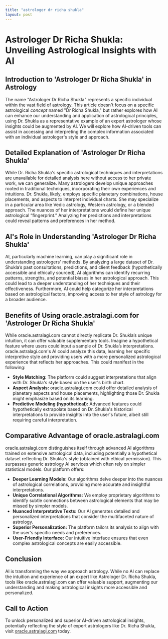 ```yaml
---
title: "astrologer dr richa shukla"
layout: post
---
```


# Astrologer Dr Richa Shukla: Unveiling Astrological Insights with AI

## Introduction to 'Astrologer Dr Richa Shukla' in Astrology

The name "Astrologer Dr Richa Shukla" represents a specific individual within the vast field of astrology.  This article doesn't focus on a specific astrological *concept* named "Dr Richa Shukla," but rather explores how AI can enhance our understanding and application of astrological principles, using Dr. Shukla as a representative example of an expert astrologer whose insights could be augmented by AI.  We will explore how AI-driven tools can assist in accessing and interpreting the complex information associated with an individual astrologer's style and approach.


## Detailed Explanation of 'Astrologer Dr Richa Shukla'

While Dr. Richa Shukla's specific astrological techniques and interpretations are unavailable for detailed analysis here without access to her private work, we can generalize.  Many astrologers develop unique approaches rooted in traditional techniques, incorporating their own experiences and intuitions.  Dr. Shukla, likely, employs specific planetary combinations, house placements, and aspects to interpret individual charts. She may specialize in a particular area like Vedic astrology, Western astrology, or a blended approach.  The nuances of her interpretations would define her unique astrological “fingerprint.”  Analyzing her predictions and interpretations could reveal patterns and preferences in her method.


## AI's Role in Understanding 'Astrologer Dr Richa Shukla'

AI, particularly machine learning, can play a significant role in understanding astrologers' methods.  By analyzing a large dataset of Dr. Shukla’s past consultations, predictions, and client feedback (hypothetically accessible and ethically sourced), AI algorithms can identify recurring patterns, strengths, and potential biases in her astrological approach.  This could lead to a deeper understanding of her techniques and their effectiveness.  Furthermore, AI could help categorize her interpretations based on astrological factors, improving access to her style of astrology for a broader audience.


## Benefits of Using oracle.astralagi.com for 'Astrologer Dr Richa Shukla'

While oracle.astralagi.com cannot directly replicate Dr. Shukla’s unique intuition, it can offer valuable supplementary tools.  Imagine a hypothetical feature where users could input a sample of Dr. Shukla’s interpretations.  oracle.astralagi.com's AI could analyze this data, learning her specific interpretive style and providing users with a more personalized astrological experience that reflects her approaches.  This could manifest in the following:
* **Style Matching:** The platform could suggest interpretations that align with Dr. Shukla's style based on the user's birth chart.
* **Aspect Analysis:**  oracle.astralagi.com could offer detailed analysis of planetary aspects and house placements, highlighting those Dr. Shukla might emphasize based on its learning.
* **Predictive Modeling (hypothetical):** Advanced features could hypothetically extrapolate based on Dr. Shukla's historical interpretations to provide insights into the user's future, albeit still requiring careful interpretation.


## Comparative Advantage of oracle.astralagi.com

oracle.astralagi.com distinguishes itself through advanced AI algorithms trained on extensive astrological data, including potentially a hypothetical dataset reflecting Dr. Shukla's style (obtained with ethical permission). This surpasses generic astrology AI services which often rely on simpler statistical models. Our platform offers:
* **Deeper Learning Models:**  Our algorithms delve deeper into the nuances of astrological correlations, providing more accurate and insightful interpretations.
* **Unique Correlational Algorithms:**  We employ proprietary algorithms to identify subtle connections between astrological elements that may be missed by simpler models.
* **Nuanced Interpretative Texts:**  Our AI generates detailed and personalized interpretations that consider the multifaceted nature of astrology.
* **Superior Personalization:**  The platform tailors its analysis to align with the user's specific needs and preferences.
* **User-Friendly Interface:**  Our intuitive interface ensures that even complex astrological concepts are easily accessible.


## Conclusion

AI is transforming the way we approach astrology. While no AI can replace the intuition and experience of an expert like Astrologer Dr. Richa Shukla, tools like oracle.astralagi.com can offer valuable support, augmenting our understanding and making astrological insights more accessible and personalized.


## Call to Action

To unlock personalized and superior AI-driven astrological insights, potentially reflecting the style of expert astrologers like Dr. Richa Shukla, visit [oracle.astralagi.com](https://oracle.astralagi.com) today.